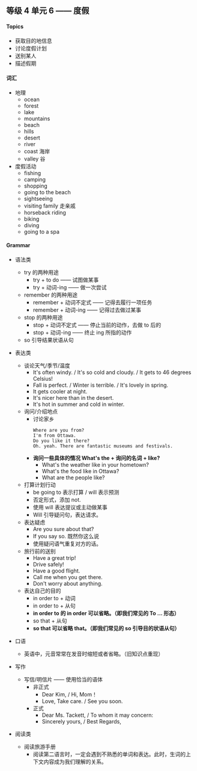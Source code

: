 ## 等级 4 单元 6 —— 度假

#### Topics
* 获取目的地信息
* 讨论度假计划
* 送别某人
* 描述假期

#### 词汇
* 地理
    * ocean
    * forest
    * lake
    * mountains
    * beach
    * hills
    * desert
    * river
    * coast 海岸
    * valley 谷
* 度假活动
    * fishing
    * camping
    * shopping
    * going to the beach
    * sightseeing
    * visiting family 走亲戚
    * horseback riding
    * biking
    * diving
    * going to a spa

#### Grammar
* 语法类
    * try 的两种用途
        * try + to do —— 试图做某事
        * try + 动词-ing —— 做一次尝试
    * remember 的两种用途
        * remember + 动词不定式 —— 记得去履行一项任务
        * remember + 动词-ing —— 记得过去做过某事
    * stop 的两种用途
        * stop + 动词不定式 —— 停止当前的动作，去做 to 后的
        * stop + 动词-ing —— 终止 ing 所指的动作
    * so 引导结果状语从句

* 表达类
    * 谈论天气/季节/温度
        * It's often windy. / It's so cold and cloudy. / It gets to 46 degrees Celsius!
        * Fall is perfect. / Winter is terrible. / It's lovely in spring.
        * It gets cooler at night.
        * It's nicer here than in the desert.
        * It's hot in summer and cold in winter.
    * 询问/介绍地点
        * 讨论家乡
          ```
          Where are you from?
          I'm from Ottawa.
          Do you like it there?
          Oh. yeah. There are fantastic museums and festivals.
          ```
        * **询问一些具体的情况 What's the + 询问的名词 + like?**
            * What's the weather like in your hometown?
            * What's the food like in Ottawa?
            * What are the people like?
    * 打算计划行动 
        * be going to 表示打算 / will 表示预测
        * 否定形式，添加 not.
        * 使用 will 表达提议或主动做某事
        * Will 引导疑问句，表达请求。
    * 表达疑虑
        * Are you sure about that?
        * If you say so. 既然你这么说
        * 使用疑问语气重复对方的话。
    * 旅行前的送别
        * Have a great trip!
        * Drive safely!
        * Have a good flight.
        * Call me when you get there.
        * Don't worry about anything.
    * 表达自己的目的
        * in order to + 动词
        * in order to + 从句
        * **in order to 的 in order 可以省略。（即我们常见的 To ... 形态）**
        * so that + 从句
        * **so that 可以省略 that。（即我们常见的 so 引导目的状语从句）**

* 口语
    * 英语中，元音常常在发音时缩短或者省略。（旧知识点重现）

* 写作
    * 写信/明信片 —— 使用恰当的语体
        * 非正式
            * Dear Kim, / Hi, Mom！
            * Love, Take care. / See you soon.
        * 正式
            * Dear Ms. Tackett, / To whom it may concern:
            * Sincerely yours, / Best Regards,

* 阅读类
    * 阅读旅游手册
        * 阅读第二语言时，一定会遇到不熟悉的单词和表达。此时，生词的上下文内容成为我们理解的关系。
